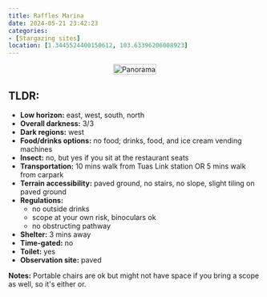 ```yaml
---
title: Raffles Marina
date: 2024-05-21 23:42:23
categories: 
- [Stargazing sites]
location: [1.3445524400150612, 103.63396206008923]
---
```

<!DOCTYPE html>
<html lang="en">
<head>
    <meta charset="UTF-8">
    <meta name="viewport" content="width=device-width, initial-scale=1.0">
    <title>RafflesMarina</title>
    <style>
        .gallery-page {
            display: flex;
            justify-content: center;
            align-items: center;
            flex-direction: column;
            margin: 0px;
        }
        .gallery-list {
            display: flex;
            flex-wrap: wrap;
            justify-content: center;
        }
        .gallery-column {
            flex: 1;
            max-width: 500px;
            margin: 0px;
        }
        .gallery-item {
            position: relative;
            overflow: hidden;
        }
        .gallery-item img {
            width: 100%;
            height: auto;
            display: block;
        }
        .gallery-item a {
            display: block;
            text-decoration: none;
            color: inherit;
        }
    </style>
</head>
<body>
    <div class="gallery-page">
        <div class="gallery-list">
            <div class="gallery-column">
                <div class="gallery-item">
                    <a href="RafflesMarina">
                        <img src="RafflesMarina/panorama.jpg" alt="Panorama">
                    </a>
                </div>
            </div>
        </div>
    </div>
     <div>
        <h2>TLDR:</h2>
        <ul>
            <li><strong>Low horizon:</strong> east, west, south, north</li>
            <li><strong>Overall darkness:</strong> 3/3</li>
            <li><strong>Dark regions:</strong> west</li>
            <li><strong>Food/drinks options:</strong> no food; drinks, food, and ice cream vending machines</li>
            <li><strong>Insect:</strong> no, but yes if you sit at the restaurant seats</li>
            <li><strong>Transportation:</strong> 10 mins walk from Tuas Link station OR 5 mins walk from carpark</li>
            <li><strong>Terrain accessibility:</strong> paved ground, no stairs, no slope, slight tiling on paved ground</li>
            <li><strong>Regulations:</strong> 
            <ul>
                <li>no outside drinks</li>
                <li>scope at your own risk, binoculars ok</li>
                <li>no obstructing pathway</li>
            </ul>
            </li>
            <li><strong>Shelter:</strong> 3 mins away</li>
            <li><strong>Time-gated:</strong> no</li>
            <li><strong>Toilet:</strong> yes</li>
            <li><strong>Observation site:</strong> paved</li>
        </ul>
        <p><strong>Notes:</strong> Portable chairs are ok but might not have space if you bring a scope as well, so it's either or. </p>
    </div>
</body>
</html>

